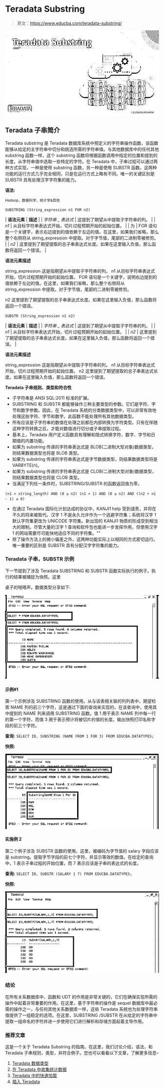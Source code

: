 # Teradata Substring

> 原文：<https://www.educba.com/teradata-substring/>

![Teradata Substring](img/20c9840bfe73f1d1cced92f683a33eaf.png)



## Teradata 子串简介

Teradata substring 是 Teradata 数据库系统中预定义的字符串操作函数，该函数能够从给定的主字符串中切分和挑选所需的字符串值。与其他数据库中的任何其他 substring 函数一样，这个 substring 函数将根据函数调用中指定的位置和提到的长度，从字符串值中选取一些特定的字符。在 Teradata 中，子串过程可以通过两种方式实现，一种是使用 substring 函数，另一种是使用 SUBSTR 函数。这两种功能的运行方式几乎完全相同，只是在运行方式上略有不同。唯一的关键区别是 SUBSTR 具有处理汉字字符集的能力。

**语法:**

<small>Hadoop、数据科学、统计学&其他</small>

`SUBSTRING (String_expression n1 FOR n2)`

| **语法元素** | **描述** |
| *字符串 _ 表达式* | 这提到了期望从中提取子字符串的列。 |
| *n1* | 从目标字符串表达式开始，切片过程预期开始的起始位置。 |
| 为 | FOR 语句是一个关键字，表示右边提到的值依赖于左边的值。在这里，如果我们省略，那么整个右侧将从 string_expression 中提取。对于字节值，尾部的二进制零被修剪。 |
| *n2* | 这里提到了期望提取的总子串表达式长度。如果在这里输入负值，那么函数将返回一个错误。 |

**语法元素描述**

string_expression 这是指期望从中提取子字符串的列。
n1 从目标字符串表达式开始，切片过程预期开始的起始位置。
FOR 语句是一个关键字，说明右边提到的值依赖于左边的值。在这里，如果我们省略，那么整个右侧将从 string_expression 中提取。对于字节值，尾部的二进制零被修剪。

n2 这里提到了期望提取的总子串表达式长度。如果在这里输入负值，那么函数将返回一个错误。

`SUBSTR (String_expression n1 n2)`

| **语法元素** | **描述** |
| *字符串 _ 表达式* | 这提到了期望从中提取子字符串的列。 |
| *n1* | 从目标字符串表达式开始，切片过程预期开始的起始位置。 |
| *n2* | 这里提到了期望提取的总子串表达式长度。如果在这里输入负值，那么函数将返回一个错误。 |

**语法元素描述**

string_expression 这是指期望从中提取子字符串的列。
n1 从目标字符串表达式开始，切片过程预期开始的起始位置。
n2 这里提到了期望提取的总子串表达式长度。如果在这里输入负值，那么函数将返回一个错误。

**Teradata 子串规则、类型和符合性**

*   子字符串是 ANSI SQL:2011 标准的扩展。
*   SUBSTRING 和 SUBSTR 都能够操作三种主要类型的参数。它们是字符、字节和数字参数。因此，在 Teradata 系统的分类数据类型中，可以非常有效地处理这些字符、字节和数字。此函数不能处理所有其他数据类型。
*   所有应该是子字符串的数值在处理之前都在内部转换为字符类型。只有在伴随这种字符转换之后，才能对数值进行切分或子串提取过程。
*   基本上，Teradata 用户定义函数具有理解和隐式转换字符、数字、字节和日期值的内置功能。
*   如果为 substring 传递的字符串表达式是 BLOB(二进制大型对象)数据类型，则结果数据类型也将是 BLOB 类型。
*   如果为 substring 传递的字符串表达式是字节数据类型，则结果数据类型将是 VARBYTE(n)。
*   如果为 substring 传递的字符串表达式是 CLOB(二进制大型对象)数据类型，则结果数据类型也将是 CLOB 类型。
*   当满足下列任一条件时，SUBSTRING/SUBSTR 的函数返回值为零，

`(n1 > string_length) AND (0 ≤ n2)
(n1 < 1) AND (0 ≤ n2) AND ((n2 + n1 - 1) ≤ 0)`

*   在通过 Teradata 国际化计划达成的协议中，KANJI1 help 受到谴责，并将在不久的将来被取代。汉字 1 不是永久允许作为一个逃避字符集；系统将汉字 1 默认字符集更改为 UNICODE 字符集。新出现的 KANJI1 物质的形成受到相当大的限制。尽管大量的汉字 1 查询和软件包也能进一步发挥作用，但使用汉字 1 的网站需要尽可能快地适应不同的字符集。""
*   除了操作方法上的微小偏差之外，这两种功能实际上以相同的方式密切运行。唯一重要的区别是 SUBSTR 具有分配汉字字符集的能力。

### Teradata 子串，SUBSTR 示例

下一节提到了涉及 Teradata SUBSTRING 和 SUBSTR 函数实际执行的例子。执行的结果被捕捉为快照。这里

桌子的啪嗒声。数据类型分享如下:

![teradata substring1](img/c91b325a5b0fb213f1651e0696a59a36.png)



#### 示例#1

第一个示例涉及 SUBSTRING 函数的使用。从与该表相关联的列列表中，期望检索 NAME 列的前三个字符，这是通过下面的查询来实现的，在该查询中，使用其中提到的 NAME 列来调用 SUBSTRING 函数。值 1 用于表示 NAME 列中每一行的第一个字符，而值 3 用于表示预计将被切片的值的长度。输出快照打印名称字段的前三个字符。

**查询:** `SELECT ID, SUBSTRING (NAME FROM 1 FOR 3) FROM EDUCBA.DATATYPES;`

**快照:**

![teradata substring 2](img/09bb6fd483bc6b3186d415e43b5d2884.png)



#### 实施例 2

第二个例子涉及 SUBSTR 函数的使用。这里，被编码为字节值的 salary 字段应该是 substring。提取字节字段的前七个字符，并显示等效的数值。在给定的查询中，1 表示子串过程的开始位置，而 7 表示应该是子串的表达式的长度。

**查询:** `SELECT ID, SUBSTR (SALARY 1 7) FROM EDUCBA.DATATYPES;`

**快照:**

![teradata substring 3](img/293e594342a8dd9595b3a70401527f3b.png)



### 结论

在所有关系数据库中，函数和 UDT 的作用是非常关键的，它们在确保实现所需的操作中起着非常重要的作用。在这里，基于字符串的操作是 sequel 数据库中最必需的操作之一，与任何其他关系数据库一样，这些 Teradata 系统也为处理字符串值提供了一组稳定的选项。在这里，SUBSTRING /SUBSTR 在从给定的字符串中提取一组命名的字符并进一步使用它们进行解析和存储方面起着主导作用。

### 推荐文章

这是一个关于 Teradata Substring 的指南。在这里，我们讨论介绍，语法，和 Teradata 子串规则，类型，并符合例子。您也可以看看以下文章，了解更多信息–

1.  [Teradata 数据类型](https://www.educba.com/teradata-data-types/)
2.  [在 Teradata 中收集统计数据](https://www.educba.com/collect-stats-in-teradata/)
3.  [Teradata 中的快速加载](https://www.educba.com/fastload-in-teradata/)
4.  [插入 Teradata](https://www.educba.com/insert-into-teradata/)